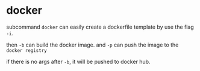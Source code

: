 # docker

subcommand `docker` can easily create a dockerfile template by use the flag `-i`.

then `-b` can build the docker image. and `-p` can push the image to the `docker registry`

if there is no args after `-b`, it will be pushed to docker hub.
